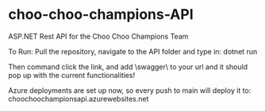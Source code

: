 # choo-choo-champions-API
ASP.NET Rest API for the Choo Choo Champions Team

To Run: Pull the repository, navigate to the API folder and type in:
  dotnet run

Then command click the link, and add \swagger\ to your url and it should pop up with the current functionalities!

Azure deployments are set up now, so every push to main will deploy it to:
choochoochampionsapi.azurewebsites.net